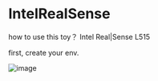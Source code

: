 # IntelRealSense
how to use this toy？ Intel Real|Sense L515

first, create your env.

![image](https://github.com/user-attachments/assets/6b6dd585-910e-4122-919f-ee0a4a27974a)

